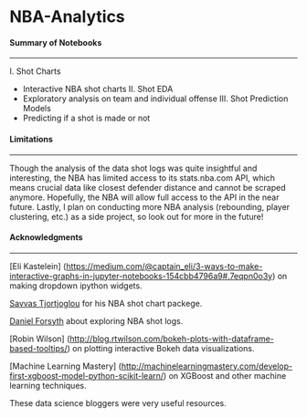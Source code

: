# NBA-Analytics

#### Summary of Notebooks
----
I. Shot Charts
- Interactive NBA shot charts
II. Shot EDA
- Exploratory analysis on team and individual offense
III. Shot Prediction Models
- Predicting if a shot is made or not

#### Limitations
----
Though the analysis of the data shot logs was quite insightful and interesting, the NBA has limited access to its stats.nba.com API, which means
crucial data like closest defender distance and  cannot be scraped anymore. Hopefully, the NBA will allow full access to the API in the near future.
Lastly, I plan on conducting more NBA analysis (rebounding, player clustering, etc.) as a side project, so look out for more in the future!

#### Acknowledgments
----
[Eli Kastelein] (https://medium.com/@captain_eli/3-ways-to-make-interactive-graphs-in-jupyter-notebooks-154cbb4796a9#.7eqpn0o3y) on making dropdown ipython widgets.

[Savvas Tjortjoglou](https://github.com/savvastj/nbashots) for his NBA shot chart packege. 

[Daniel Forsyth](http://www.danielforsyth.me/exploring_nba_data_in_python/) about exploring NBA shot logs.

[Robin Wilson] (http://blog.rtwilson.com/bokeh-plots-with-dataframe-based-tooltips/) on plotting interactive Bokeh data visualizations.

[Machine Learning Mastery] (http://machinelearningmastery.com/develop-first-xgboost-model-python-scikit-learn/) on XGBoost and other machine learning techniques.

These data science bloggers were very useful resources.
